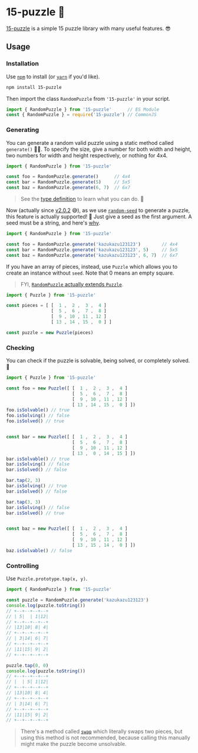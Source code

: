 # 15-puzzle 🧩
[15-puzzle](https://github.com/HiraginoYuki/15-puzzle) is a simple 15 puzzle library with many useful features. 😎

## Usage

### Installation
Use [`npm`](https://docs.npmjs.com/) to install (or [`yarn`](https://yarnpkg.com/) if you'd like).
```bash
npm install 15-puzzle
```
Then import the class `RandomPuzzle` from `'15-puzzle'` in your script.
```js
import { RandomPuzzle } from '15-puzzle'      // ES Module
const { RandomPuzzle } = require('15-puzzle') // CommonJS
```

### Generating

You can generate a random valid puzzle using a static method called `generate()` 🎰✨.
To specify the size, give a number for both width and height, two numbers for width and height respectively, or nothing for 4x4.
```js
import { RandomPuzzle } from '15-puzzle'

const foo = RandomPuzzle.generate()      // 4x4
const bar = RandomPuzzle.generate(5)     // 5x5
const baz = RandomPuzzle.generate(6, 7)  // 6x7
```

> See the [type definition](https://github.com/HiraginoYuki/15-puzzle/blob/52e012ac70c9d4b58cba22daeee2220809205574/src/random_puzzle.ts#L36-L41) to learn what you can do. 🧐

Now (actually since [v2.0.2](https://github.com/HiraginoYuki/15-puzzle/blob/d20e8fa0f415b9313d8b6fc4d8cc670b019e3bec/package.json#L24-L25) 😅), as we use [`random-seed`](https://www.npmjs.com/package/random-seed) to generate a puzzle, this feature is actually supported! 🎉
Just give a seed as the first argument. A seed must be a string, and here's [why](https://github.com/HiraginoYuki/15-puzzle/blob/52e012ac70c9d4b58cba22daeee2220809205574/src/random_puzzle.ts#L27).
```js
import { RandomPuzzle } from '15-puzzle'

const foo = RandomPuzzle.generate('kazukazu123123')        // 4x4
const bar = RandomPuzzle.generate('kazukazu123123', 5)     // 5x5
const baz = RandomPuzzle.generate('kazukazu123123', 6, 7)  // 6x7
```

If you have an array of pieces, instead, use `Puzzle` which allows you to create an instance without `seed`. Note that 0 means an empty square.
> FYI, [`RandomPuzzle` actually extends `Puzzle`](https://github.com/HiraginoYuki/15-puzzle/blob/52e012ac70c9d4b58cba22daeee2220809205574/src/random_puzzle.ts#L16). <br>
```js
import { Puzzle } from '15-puzzle'

const pieces = [ [  1 ,  2 ,  3 ,  4 ]
                 [  5 ,  6 ,  7 ,  8 ]
                 [  9 , 10 , 11 , 12 ]
                 [ 13 , 14 , 15 ,  0 ] ]

const puzzle = new Puzzle(pieces)
```

### Checking

You can check if the puzzle is solvable, being solved, or completely solved. 🧐
```js
import { Puzzle } from '15-puzzle'

const foo = new Puzzle([ [  1 ,  2 ,  3 ,  4 ]
                         [  5 ,  6 ,  7 ,  8 ]
                         [  9 , 10 , 11 , 12 ]
                         [ 13 , 14 , 15 ,  0 ] ])
foo.isSolvable() // true
foo.isSolving() // false
foo.isSolved() // true


const bar = new Puzzle([ [  1 ,  2 ,  3 ,  4 ]
                         [  5 ,  6 ,  7 ,  8 ]
                         [  9 , 10 , 11 , 12 ]
                         [ 13 ,  0 , 14 , 15 ] ])
bar.isSolvable() // true
bar.isSolving() // false
bar.isSolved() // false

bar.tap(2, 3)
bar.isSolving() // true
bar.isSolved() // false

bar.tap(3, 3)
bar.isSolving() // false
bar.isSolved() // true


const baz = new Puzzle([ [  1 ,  2 ,  3 ,  4 ]
                         [  5 ,  6 ,  7 ,  8 ]
                         [  9 , 10 , 11 , 12 ]
                         [ 13 , 15 , 14 ,  0 ] ])
baz.isSolvable() // false
```

### Controlling

Use `Puzzle.prototype.tap(x, y)`.
```js
import { RandomPuzzle } from '15-puzzle'

const puzzle = RandomPuzzle.generate('kazukazu123123')
console.log(puzzle.toString())
// +--+--+--+--+
// | 5|  | 1|12|
// +--+--+--+--+
// |13|10| 8| 4|
// +--+--+--+--+
// | 3|14| 6| 7|
// +--+--+--+--+
// |11|15| 9| 2|
// +--+--+--+--+

puzzle.tap(0, 0)
console.log(puzzle.toString())
// +--+--+--+--+
// |  | 5| 1|12|
// +--+--+--+--+
// |13|10| 8| 4|
// +--+--+--+--+
// | 3|14| 6| 7|
// +--+--+--+--+
// |11|15| 9| 2|
// +--+--+--+--+
```

> There's a method called [`swap`](https://github.com/HiraginoYuki/15-puzzle/blob/52e012ac70c9d4b58cba22daeee2220809205574/src/grid.ts#L70-L77) which literally swaps two pieces, but using this method is not recommended, because calling this manually might make the puzzle become unsolvable.
